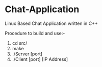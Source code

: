 # Chat-Application
Linux Based Chat Application written in C++ 

Procedure to build and use:-
1. cd src/
2. make
3. ./Server [port]
4. ./Client [port] [IP Address]
